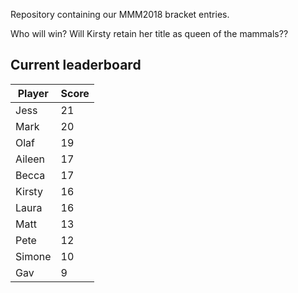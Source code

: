 


Repository containing our MMM2018 bracket entries.

Who will win? Will Kirsty retain her title as queen of the mammals?? 




## Current leaderboard

Player   | Score
---------|-------
Jess|21
Mark|20
Olaf|19
Aileen|17
Becca|17
Kirsty|16
Laura|16
Matt|13
Pete|12
Simone|10
Gav|9